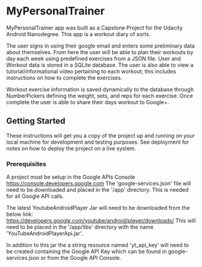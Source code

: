 # MyPersonalTrainer

MyPersonalTrainer app was built as a Capstone Project for the Udacity Android Nanodegree. This app is a workout diary of sorts.

The user signs in using their google email and enters some preliminary data about themselves. From here the user will be able to plan their workouts by day each week using predefined exercises from a JSON file. User and Workout data is stored in a SQLite database. The user is also able to view a tutorial/informational video pertaining to each workout; this includes instructions on how to complete the exercises.

Workout exercise information is saved dynamically to the database through NumberPickers defining the weight, sets, and reps for each exercise. Once complete the user is able to share their days workout to Google+. 

## Getting Started

These instructions will get you a copy of the project up and running on your local machine for development and testing purposes. See deployment for notes on how to deploy the project on a live system.

### Prerequisites

A project must be setup in the Google APIs Console
https://console.developers.google.com 
The 'google-services.json' file will need to be downloaded and placed in the '/app' directory. This is needed for all Google API calls.

The latest YoutubeAndroidPlayer Jar will need to be downloaded from the below link:
https://developers.google.com/youtube/android/player/downloads/
This will need to be placed in the '/app/libs' directory with the name 'YouTubeAndroidPlayerApi.jar'.

In addition to this jar the a string resource named 'yt_api_key' will need to be created containing the Google API Key which can be found in google-services.json or from the Google API Console.

